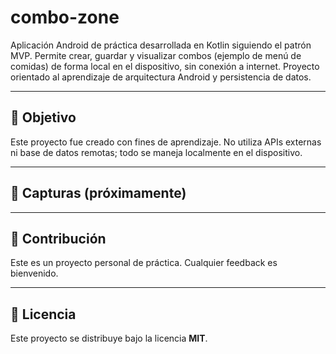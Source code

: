 # combo-zone
Aplicación Android de práctica desarrollada en Kotlin siguiendo el patrón MVP. Permite crear, guardar y visualizar combos (ejemplo de menú de comidas) de forma local en el dispositivo, sin conexión a internet. Proyecto orientado al aprendizaje de arquitectura Android y persistencia de datos.


---

## 🎯 Objetivo
Este proyecto fue creado con fines de aprendizaje. No utiliza APIs externas ni base de datos remotas; todo se maneja localmente en el dispositivo.

---

## 📸 Capturas (próximamente)

---

## 🤝 Contribución
Este es un proyecto personal de práctica. Cualquier feedback es bienvenido.

---

## 📜 Licencia
Este proyecto se distribuye bajo la licencia **MIT**.  

